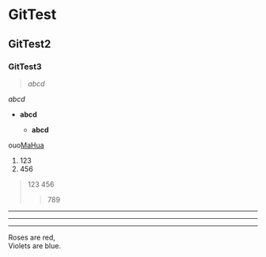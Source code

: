 # GitTest #
## GitTest2
### GitTest3
>*abcd*

_abcd_

* **abcd**

  * __abcd__

ouo[MaHua](http://mahua.jser.me/)

1. 123
2. 456

>123
>456
>>789

---

* * *

- - - -

Roses are red,   
Violets are blue.
